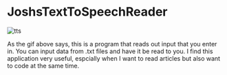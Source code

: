 # JoshsTextToSpeechReader
![tts](https://user-images.githubusercontent.com/55113224/212450207-063b8d3e-5e9e-4491-8d7a-ac606b08f4e5.gif)

As the gif above says, this is a program that reads out input that you enter in. You can input data from .txt files and have it be read to you. I find this application very useful, espcially when I want to read articles but also want to code at the same time.
